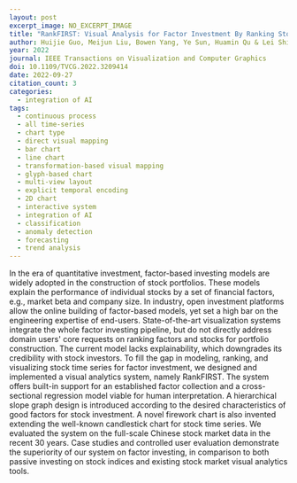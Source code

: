 ```yaml
---
layout: post
excerpt_image: NO_EXCERPT_IMAGE
title: "RankFIRST: Visual Analysis for Factor Investment By Ranking Stock Timeseries."
author: Huijie Guo, Meijun Liu, Bowen Yang, Ye Sun, Huamin Qu & Lei Shi
year: 2022
journal: IEEE Transactions on Visualization and Computer Graphics
doi: 10.1109/TVCG.2022.3209414
date: 2022-09-27
citation_count: 3
categories:
  - integration of AI
tags:
  - continuous process
  - all time-series
  - chart type
  - direct visual mapping
  - bar chart
  - line chart
  - transformation-based visual mapping
  - glyph-based chart
  - multi-view layout
  - explicit temporal encoding
  - 2D chart
  - interactive system
  - integration of AI
  - classification
  - anomaly detection
  - forecasting
  - trend analysis
---
```

In the era of quantitative investment, factor-based investing models are widely adopted in the construction of stock portfolios. These models explain the performance of individual stocks by a set of financial factors, e.g., market beta and company size. In industry, open investment platforms allow the online building of factor-based models, yet set a high bar on the engineering expertise of end-users. State-of-the-art visualization systems integrate the whole factor investing pipeline, but do not directly address domain users' core requests on ranking factors and stocks for portfolio construction. The current model lacks explainability, which downgrades its credibility with stock investors. To fill the gap in modeling, ranking, and visualizing stock time series for factor investment, we designed and implemented a visual analytics system, namely RankFIRST. The system offers built-in support for an established factor collection and a cross-sectional regression model viable for human interpretation. A hierarchical slope graph design is introduced according to the desired characteristics of good factors for stock investment. A novel firework chart is also invented extending the well-known candlestick chart for stock time series. We evaluated the system on the full-scale Chinese stock market data in the recent 30 years. Case studies and controlled user evaluation demonstrate the superiority of our system on factor investing, in comparison to both passive investing on stock indices and existing stock market visual analytics tools.
